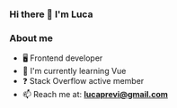### Hi there 👋 I'm Luca

### About me

- 🖥️  Frontend developer
- 🌱  I'm currently learning Vue
- ❓  Stack Overflow active member
- 📫  Reach me at: **[lucaprevi@gmail.com](lucaprevi@gmail.com)**
